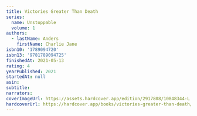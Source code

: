 ```yaml
---
title: Victories Greater Than Death
series:
  name: Unstoppable
  volume: 1
authors:
  - lastName: Anders
    firstName: Charlie Jane
isbn10: '1789094720'
isbn13: '9781789094725'
finishedAt: 2021-05-13
rating: 4
yearPublished: 2021
startedAt: null
asin:
subtitle:
narrators:
coverImageUrl: https://assets.hardcover.app/edition/2917808/10848344-L.jpg
hardcoverUrl: https://hardcover.app/books/victories-greater-than-death/editions/2917808
---
```


